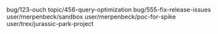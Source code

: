bug/123-ouch
topic/456-query-optimization
bug/555-fix-release-issues
user/merpenbeck/sandbox
user/merpenbeck/poc-for-spike
user/trex/jurassic-park-project

